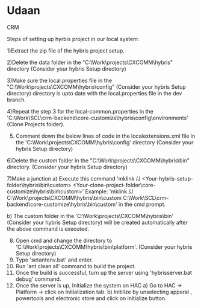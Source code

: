# Udaan
CRM

Steps of setting up hyrbis project in our local system:

1)Extract the zip file of the hybris project setup.

2)Delete the data folder in the "C:\Work\projects\CXCOMM\hybris\" directory (Consider your hybris Setup directory)

3)Make sure the local.properties file in the "C:\Work\projects\CXCOMM\hybris\config" (Consider your hybris Setup directory) directory is upto date with the local.properties file in the dev branch.

4)Repeat the step 3 for the local-common.properties in the 'C:\Work\SCL\crm-backend\core-customize\hybris\config\environments' (Clone Projects folder).

5) Comment down the below lines of code in the localextensions.xml file in the 'C:\Work\projects\CXCOMM\hybris\config' directory (Consider your hybris Setup directory)
		
	<extension name="sclsamlsinglesignon"/>
    <extension name="samlsinglesignon"/>

6)Delete the custom folder in the "C:\Work\projects\CXCOMM\hybris\bin\" directory. (Consider your hybris Setup directory)

7)Make a junction 
 a) Execute this command 'mklink /J <Your-hybris-setup-folder\hybris\bin\custom> <Your-clone-project-folder\core-customize\hybris\bin\custom>'
	Example: 'mklink /J C:\Work\projects\CXCOMM\hybris\bin\custom C:\Work\SCL\crm-backend\core-customize\hybris\bin\custom' in the cmd prompt.
	
 b) The custom folder in the 'C:\Work\projects\CXCOMM\hybris\bin\' (Consider your hybris Setup directory) will be created automatically after the above command is executed.
 
8) Open cmd and change the directory to 'C:\Work\projects\CXCOMM\hybris\bin\platform'. (Consider your hybris Setup directory)
9) Type 'setantenv.bat' and enter.
10) Run 'ant clean all' command to build the project.
11) Once the build is successful, turn up the server using 'hybrisserver.bat debug' command.
12) Once the server is up, Initialize the system on HAC 
   a) Go to HAC -> Platform -> click on Initialization tab.
   b) Initilize by unselecting apparal , powertools and electronic store and click on initialize button.
